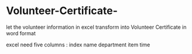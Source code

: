 # Volunteer-Certificate-
let the volunteer information in excel transform into Volunteer Certificate in word format

excel need five columns : index	name	department	item	time


